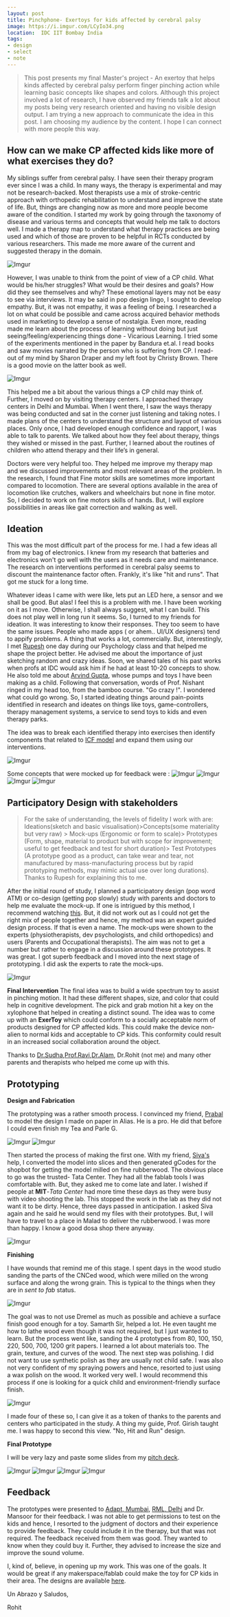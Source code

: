 ```yaml
---
layout: post
title: Pinchphone- Exertoys for kids affected by cerebral palsy
image: https://i.imgur.com/LCyIo34.png
location:  IDC IIT Bombay India
tags:
- design
- select
- note
---
```


> This post presents my final Master's project - An exertoy that helps kinds affected by cerebral palsy perform finger pinching action while learning basic concepts like shapes and colors. Although this project involved a lot of research, I have observed my friends talk a lot about my posts being very research oriented and having no visible design output. I am trying a new approach to communicate the idea in this post. I am choosing my audience by the content. I hope I can connect with more people this way. 

How can we make CP affected kids like more of what exercises they do?
---

My siblings suffer from cerebral palsy. I have seen their therapy program ever since I was a child. In many ways, the therapy is experimental and may not be research-backed. Most therapists use a mix of stroke-centric approach with orthopedic rehabilitation to understand and improve the state of life. But, things are changing now as more and more people become aware of the condition. I started my work by going through the taxonomy of disease and various terms and concepts that would help me talk to doctors well. I made a therapy map to understand what therapy practices are being used and which of those are proven to be helpful in RCTs conducted by various researchers. This made me more aware of the current and suggested therapy in the domain.

![Imgur](https://i.imgur.com/zAhObYR.png)

However, I was unable to think from the point of view of a CP child. What would be his/her struggles? What would be their desires and goals? How did they see themselves and why? These emotional layers may not be easy to see via interviews. It may be said in pop design lingo, I sought to develop empathy. But, it was not empathy, it was a feeling of being. I researched a lot on what could be possible and came across acquired behavior methods used in marketing to develop a sense of nostalgia. Even more, reading made me learn about the process of learning without doing but just seeing/feeling/experiencing things done - Vicarious Learning. I tried some of the experiments mentioned in the paper by Bandura et.al. I read books and saw movies narrated by the person who is suffering from CP. I read- out of my mind by Sharon Draper and my left foot by Christy Brown. There is a good movie on the latter book as well. 

![Imgur](https://i.imgur.com/SjPD24k.png)

This helped me a bit about the various things a CP child may think of. Further, I moved on by visiting therapy centers. I approached therapy centers in Delhi and Mumbai. When I went there, I saw the ways therapy was being conducted and sat in the corner just listening and taking notes. I made plans of the centers to understand the structure and layout of various places. Only once, I had developed enough confidence and rapport, I was able to talk to parents. We talked about how they feel about therapy, things they wished or missed in the past. Further, I learned about the routines of children who attend therapy and their life’s in general. 

Doctors were very helpful too. They helped me improve my therapy map and we discussed improvements and most relevant areas of the problem. In the research, I found that Fine motor skills are sometimes more important compared to locomotion. There are several options available in the area of locomotion like crutches, walkers and wheelchairs but none in fine motor. So, I decided to work on fine motors skills of hands. But, I will explore possibilities in areas like gait correction and walking as well. 

Ideation
--

This was the most difficult part of the process for me. I had a few ideas all from my bag of electronics. I knew from my research that batteries and electronics won't go well with the users as it needs care and maintenance. The research on interventions performed in cerebral palsy seems to discount the maintenance factor often. Frankly, it's like "hit and runs". That got me stuck for a long time. 

Whatever ideas I came with were like, lets put an LED here, a sensor and we shall be good. But alas! I feel this is a problem with me. I have been working on it as I move. Otherwise, I shall always suggest, what I can build. This does not play well in long run it seems. So, I turned to my friends for ideation. It was interesting to know their responses. They too seem to have the same issues. People who made apps ( or ahem.. UI/UX designers) tend to appify problems. A thing that works a lot, commercially. But, interestingly, I met [Rupesh](https://www.facebook.com/rupeshnath.u) one day during our Psychology class and that helped me shape the project better. He advised me about the importance of just sketching random and crazy ideas. Soon, we shared tales of his past works when profs at IDC would ask him if he had at least 10-20 concepts to show. He also told me about [Arvind Gupta](http://arvindguptatoys.com/), whose pumps and toys I have been making as a child. Following that conversation, words of Prof. Nishant ringed in my head too, from the bamboo course. "Go crazy !". I wondered what could go wrong. So, I started ideating things around pain-points identified in research and ideates on things like toys, game-controllers, therapy management systems, a service to send toys to kids and even therapy parks. 

The idea was to break each identified therapy into exercises then identify components that related to [ICF model](https://www.who.int/classifications/icf/en/) and expand them using our interventions. 

![Imgur](https://i.imgur.com/53r5c3q.png)

Some concepts that were mocked up for feedback were :
![Imgur](https://i.imgur.com/qEelG5z.png) 
![Imgur](https://i.imgur.com/jyThew0.png)
![Imgur](https://i.imgur.com/Mx7KKMJ.png)
![Imgur](https://i.imgur.com/qJuySbw.png)


Participatory Design with stakeholders
--

> For the sake of understanding, the levels of fidelity I work with are:
Ideations(sketch and basic visualisation)>Concepts(some materiality but very raw) > Mock-ups (Ergonomic or form to scale)> Prototypes (Form, shape, material to product but with scope for improvement; useful to get feedback and test for short duration)> Test Prototypes (A prototype good as a product, can take wear and tear, not manufactured by mass-manufacturing process but by rapid prototyping methods, may mimic actual use over long durations).
Thanks to Rupesh for explaining this to me. 

After the initial round of study, I planned a participatory design (pop word ATM) or co-design (getting pop slowly) study with parents and doctors to help me evaluate the mock-up. If one is intrigued by this method, I recommend watching [this](https://www.youtube.com/watch?v=oetj1RpSJrI). But, it did not work out as I could not get the right mix of people together and hence, my method was an expert guided design process. If that is even a name. The mock-ups were shown to the experts (physiotherapists, dev psychologists, and child orthopedics) and users (Parents and Occupational therapists). The aim was not to get a number but rather to engage in a discussion around these prototypes. It was great. I got superb feedback and I moved into the next stage of prototyping. I did ask the experts to rate the mock-ups. 

![Imgur](https://i.imgur.com/VgEMzUX.png)

**Final Intervention**
The final idea was to build a wide spectrum toy to assist in pinching motion. It had these different shapes, size, and color that could help in cognitive development. The pick and grab motion hit a key on the xylophone that helped in creating a distinct sound. The idea was to come up with an **ExerToy** which could conform to a socially acceptable norm of products designed for CP affected kids. This could make the device non-alien to normal kids and acceptable to CP kids. This conformity could result in an increased social collaboration around the object. 

Thanks to [Dr.Sudha](https://www.facebook.com/sudha.srinivasan.566),[Prof.Ravi](http://www.idc.iitb.ac.in/ravi/),[Dr.Alam](http://www.icddelhi.org/contactus.html), Dr.Rohit (not me) and many other parents and therapists who helped me come up with this.


Prototyping
--

**Design and Fabrication**

The prototyping was a rather smooth process. I convinced my friend, [Prabal](https://www.behance.net/prabalnamdeo) to model the design I made on paper in Alias. He is a pro. He did that before I could even finish my Tea and Parle G. 

![Imgur](https://i.imgur.com/AfqqgsM.png)
![Imgur](https://i.imgur.com/Q0Ee7UT.png)

Then started the process of making the first one. With my friend, [Siva's](https://www.behance.net/siva493) help, I converted the model into slices and then generated gCodes for the shopbot for getting the model milled on fine rubberwood. The obvious place to go was the trusted- Tata Center. They had all the fablab tools I was comfortable with. But, they asked me to come late and later. I wished if people at **MIT**-*Tata Center* had more time these days as they were busy with video shooting the lab. This stopped the work in the lab as they did not want it to be dirty. Hence, three days passed in anticipation. I asked Siva again and he said he would send my files with their prototypes. But, I will have to travel to a place in Malad to deliver the rubberwood. I was more than happy. I know a good dosa shop there anyway. 

![Imgur](https://i.imgur.com/W4ipYTu.jpg?1)


**Finishing**

I have wounds that remind me of this stage. I spent days in the wood studio sanding the parts of the CNCed wood, which were milled on the wrong surface and along the wrong grain. This is typical to the things when they are in *sent to fab* status.  

![Imgur](https://i.imgur.com/QAbrN0y.png)

The goal was to not use Dremel as much as possible and achieve a surface finish good enough for a toy. Samarth Sir, helped a lot. He even taught me how to lathe wood even though it was not required, but I just wanted to learn. But the process went like, sanding the 4 prototypes from 80, 100, 150, 220, 500, 700, 1200 grit papers. I learned a lot about materials too. The grain, texture, and curves of the wood. The next step was polishing. I did not want to use synthetic polish as they are usually not child safe. I was also not very confident of my spraying powers and hence, resorted to just using a wax polish on the wood. It worked very well. I would recommend this process if one is looking for a quick child and environment-friendly surface finish.

![Imgur](https://i.imgur.com/4Oj5JXL.jpg)

I made four of these so, I can give it as a token of thanks to the parents and centers who participated in the study. A thing my guide, Prof. Girish taught me. I was happy to second this view. "No, Hit and Run" design. 

**Final Prototype**

I will be very lazy and paste some slides from my [pitch deck](https://drive.google.com/file/d/0B-2TEMdgVwl4azA3S3NoS3VmaUFnYnNYckpTdENHcjdKSGtZ/view?usp=sharing). 

![Imgur](https://i.imgur.com/BkUdZl8.jpg)
![Imgur](https://i.imgur.com/qIiXlkV.jpg)
![Imgur](https://i.imgur.com/YvyS9gz.jpg)
![Imgur](https://i.imgur.com/0PiyZh0.jpg)


Feedback
--

The prototypes were presented to [Adapt, Mumbai](http://www.adaptssi.org/home.html), [RML, Delhi](https://rmlh.nic.in/) and Dr. Mansoor for their feedback. I was not able to get permissions to test on the kids and hence, I resorted to the judgment of doctors and their experience to provide feedback. They could include it in the therapy, but that was not required. The feedback received from them was good. They wanted to know when they could buy it. Further, they advised to increase the size and improve the sound volume. 

I, kind of, believe, in opening up my work. This was one of the goals. It would be great if any makerspace/fablab could make the toy for CP kids in their area. The designs are available [here](https://github.com/IndianTinker/pinchphone). 


Un Abrazo y Saludos,

Rohit


      
